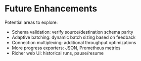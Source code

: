 # Future Enhancements

Potential areas to explore:

- Schema validation: verify source/destination schema parity
- Adaptive batching: dynamic batch sizing based on feedback
- Connection multiplexing: additional throughput optimizations
- More progress exporters: JSON, Prometheus metrics
- Richer web UI: historical runs, pause/resume
